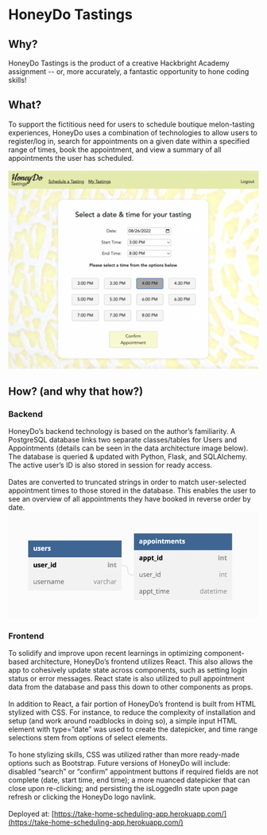 # HoneyDo Tastings

## Why?

HoneyDo Tastings is the product of a creative Hackbright Academy assignment -- or, more accurately, a fantastic opportunity to hone coding skills!
<br>

## What?

To support the fictitious need for users to schedule boutique melon-tasting experiences, HoneyDo uses a combination of technologies to allow users to register/log in, search for appointments on a given date within a specified range of times, book the appointment, and view a summary of all appointments the user has scheduled.
<br>
<br>
![HoneyDo Scheduling](/static/Images/HoneyDo-Scheduling.png)
<br>

## How? (and why that how?)

### Backend

HoneyDo’s backend technology is based on the author’s familiarity. A PostgreSQL database links two separate classes/tables for Users and Appointments (details can be seen in the data architecture image below). The database is queried & updated with Python, Flask, and SQLAlchemy. The active user’s ID is also stored in session for ready access.
<br>
<br>
Dates are converted to truncated strings in order to match user-selected appointment times to those stored in the database. This enables the user to see an overview of all appointments they have booked in reverse order by date.
![data diagram](/static/Images/data-architecture.png)

### Frontend

To solidify and improve upon recent learnings in optimizing component-based architecture, HoneyDo’s frontend utilizes React. This also allows the app to cohesively update state across components, such as setting login status or error messages. React state is also utilized to pull appointment data from the database and pass this down to other components as props.
<br>
<br>
In addition to React, a fair portion of HoneyDo’s frontend is built from HTML stylized with CSS. For instance, to reduce the complexity of installation and setup (and work around roadblocks in doing so), a simple input HTML element with type=”date” was used to create the datepicker, and time range selections stem from options of select elements.
<br>
<br>
To hone stylizing skills, CSS was utilized rather than more ready-made options such as Bootstrap. Future versions of HoneyDo will include: disabled “search” or “confirm” appointment buttons if required fields are not complete (date, start time, end time); a more nuanced datepicker that can close upon re-clicking; and persisting the isLoggedIn state upon page refresh or clicking the HoneyDo logo navlink.
<br>
<br>
Deployed at: [https://take-home-scheduling-app.herokuapp.com/](https://take-home-scheduling-app.herokuapp.com/)
